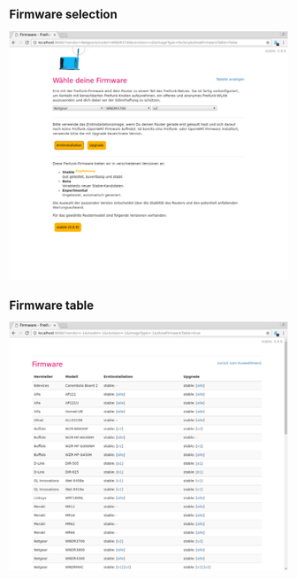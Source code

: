 
## Firmware selection

![selection](/docs/selection.png)

## Firmware table

![table](/docs/table.png)
